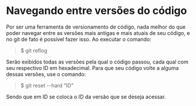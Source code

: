 # Navegando entre versões do código
Por ser uma ferramenta de versionamento de código, nada melhor do que poder navegar entre as versões mais antigas e mais atuais de seu código, e no git de fato é possível fazer isso.
Ao executar o comando:

>$ git reflog

Serão exibidos todas as versões pela qual o código passou, cada qual com seu respectivo ID em hexadecimal. Para que seu código volte a alguma dessas versões, use o comando:

>$ git reset --hard "ID"

Sendo que em ID se coloca o ID da versão que se deseja acessar.